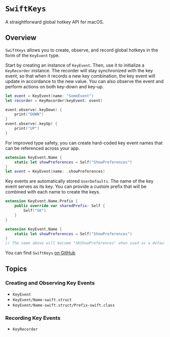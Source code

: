 # ``SwiftKeys``

A straightforward global hotkey API for macOS.

## Overview

`SwiftKeys` allows you to create, observe, and record global hotkeys in the form of the
``KeyEvent`` type.

Start by creating an instance of ``KeyEvent``. Then, use it to initialize a ``KeyRecorder`` 
instance. The recorder will stay synchronized with the key event, so that when it records a 
new key combination, the key event will update in accordance to the new value. You can also 
observe the event and perform actions on both key-down and key-up.

```swift
let event = KeyEvent(name: "SomeEvent")
let recorder = KeyRecorder(keyEvent: event)

event.observe(.keyDown) {
    print("DOWN")
}
event.observe(.keyUp) {
    print("UP")
}
```
For improved type safety, you can create hard-coded key event names that can be referenced 
across your app.

```swift
extension KeyEvent.Name {
    static let showPreferences = Self("ShowPreferences")
}
let event = KeyEvent(name: .showPreferences)
```

Key events are automatically stored `UserDefaults`. The name of the key event serves as
its key. You can provide a custom prefix that will be combined with each name to create 
the keys.

```swift
extension KeyEvent.Name.Prefix {
    public override var sharedPrefix: Self { 
        Self("SK") 
    }
}

extension KeyEvent.Name {
    static let showPreferences = Self("ShowPreferences")
}
// The name above will become "SKShowPreferences" when used as a defaults key.
```

You can find `SwiftKeys` [on GitHub](https://github.com/jordanbaird/SwiftKeys)

## Topics

### Creating and Observing Key Events

- ``KeyEvent``
- ``KeyEvent/Name-swift.struct``
- ``KeyEvent/Name-swift.struct/Prefix-swift.class``

### Recording Key Events

- ``KeyRecorder``
